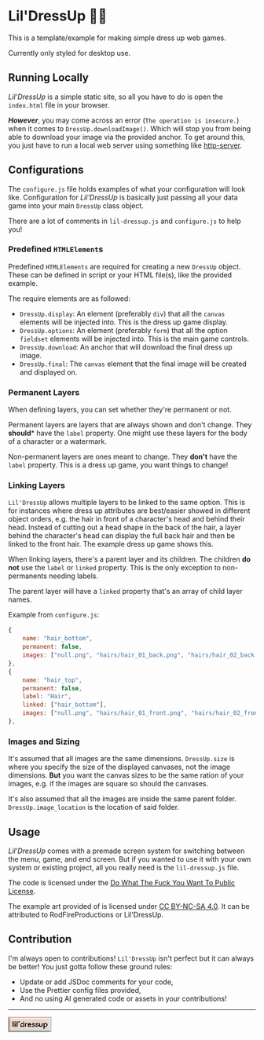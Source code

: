 # Lil'DressUp 👗👘

This is a template/example for making simple dress up web games.

Currently only styled for desktop use.

## Running Locally
*Lil'DressUp* is a simple static site, so all you have to do is open the `index.html` file in your browser.

***However***, you may come across an error (`The operation is insecure.`) when it comes to `DressUp.downloadImage()`.
Which will stop you from being able to download your image via the provided anchor. To get around this, you just have to run a local web server using something like [http-server](https://www.npmjs.com/package/http-server).

## Configurations

The `configure.js` file holds examples of what your configuration will look like.
Configuration for *Lil'DressUp* is basically just passing all your data game into your main `DressUp` class object.

There are a lot of comments in `lil-dressup.js` and `configure.js` to help you!

### Predefined `HTMLElement`s
Predefined `HTMLElements` are required for creating a new `DressUp` object.
These can be defined in script or your HTML file(s), like the provided example.

The require elements are as followed:
- `DressUp.display`: An element (preferably `div`) that all the `canvas` elements will be injected into.
This is the dress up game display.
- `DressUp.options`: An element (preferably `form`) that all the option `fieldset` elements will be injected into.
This is the main game controls.
- `DressUp.download`: An anchor that will download the final dress up image.
- `DressUp.final`: The `canvas` element that the final image will be created and displayed on.

### Permanent Layers
When defining layers, you can set whether they're permanent or not.

Permanent layers are layers that are always shown and don't change.
They **should*** have the `label` property.
One might use these layers for the body of a character or a watermark.

Non-permanent layers are ones meant to change. They **don't** have the `label` property.
This is a dress up game, you want things to change!

### Linking Layers
`Lil'DressUp` allows multiple layers to be linked to the same option.
This is for instances where dress up attributes are best/easier showed in different object orders,
e.g. the hair in front of a character's head and behind their head.
Instead of cutting out a head shape in the back of the hair, a layer behind the character's head
can display the full back hair and then be linked to the front hair.
The example dress up game shows this.

When linking layers, there's a parent layer and its children.
The children **do not** use the `label` or `linked` property.
This is the only exception to non-permanents needing labels.

The parent layer will have a `linked` property that's an array of child layer names.

Example from `configure.js`:
```js
{
    name: "hair_bottom",
    permanent: false,
    images: ["null.png", "hairs/hair_01_back.png", "hairs/hair_02_back.png", "hairs/hair_03_back.png"]
},
{
    name: "hair_top",
    permanent: false,
    label: "Hair",
    linked: ["hair_bottom"],
    images: ["null.png", "hairs/hair_01_front.png", "hairs/hair_02_front.png", "hairs/hair_03_front.png"]
},
```

### Images and Sizing
It's assumed that all images are the same dimensions.
`DressUp.size` is where you specify the size of the displayed canvases, not the image dimensions.
**But** you want the canvas sizes to be the same ration of your images,
e.g. if the images are square so should the canvases.

It's also assumed that all the images are inside the same parent folder.
`DressUp.image_location` is the location of said folder.

## Usage
*Lil'DressUp* comes with a premade screen system for switching between the menu, game, and end screen.
But if you wanted to use it with your own system or existing project, all you really need is the `lil-dressup.js` file.

The code is licensed under the [Do What The Fuck You Want To Public License](https://github.com/RodFireProductions/Lil-DressUp/blob/main/LICENSE).

The example art provided of is licensed under [CC BY-NC-SA 4.0](https://creativecommons.org/licenses/by-nc-sa/4.0/).
It can be attributed to RodFireProductions or Lil'DressUp.

## Contribution
I'm always open to contributions! `Lil'DressUp` isn't perfect but it can always be better!
You just gotta follow these ground rules:
- Update or add JSDoc comments for your code,
- Use the Prettier config files provided,
- And no using AI generated code or assets in your contributions!

---
![Lil'DressUp Button](https://github.com/RodFireProductions/Lil-DressUp/blob/main/images/lil_dressup.png)
